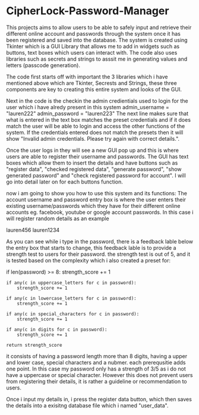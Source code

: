 # CipherLock-Password-Manager
This projects aims to allow users to be able to safely input and retrieve their different online account and passwords through the system once it has been registered and saved into the database. The system is created using Tkinter which is a GUI Library that allows me to add in widgets such as buttons, text boxes which users can interact with. The code also uses libraries such as secrets and strings to asssit me in generating values and letters (passcode generation). 

The code first starts off with important the 3 libraries which i have mentioned above which are Tkinter, Secrests and Strings, these three components are key to creating this entire system and looks of the GUI. 

Next in the code is the checkin the admin credientials used to login for the user which i have alredy present in this system
admin_username = "lauren222"
admin_password = "lauren223"
The next line makes sure that what is entered in the text box matches the preset credentials and if it does match the user will be able to login and access the other functions of the system. If the credentials entered does not match the presets then it will show "Invalid admin credentials. Please try again with correct details.".

Once the user logs in they will see a new GUI pop up and this is where users are able to register their username and passwords. The GUI has text boxes which allow them to insert the details and have buttons such as "register data", "checked registered data", "generate password", "show generated password" and "check registered password for account". I will go into detail later on for each buttons function. 

now i am going to show you how to use this system and its functions:
The account username and password entry box is where the user enters their existing username/passwords which they have for their different online accounts eg. facebook, youtube or google account passwords. In this case i will register random details as an example 

lauren456
lauren1234

As you can see while i type in the password, there is a feedback lable below the entry box that starts to change, this feedback lable is to provide a  strength test to users for their password. the strength test is out of 5, and it is tested based on the complexity which i also created a preset for: 

 if len(password) >= 8:
        strength_score += 1
        
    if any(c in uppercase_letters for c in password):
        strength_score += 1

    if any(c in lowercase_letters for c in password):
        strength_score += 1

    if any(c in special_characters for c in password):
        strength_score += 1

    if any(c in digits for c in password):
        strength_score += 1

    return strength_score

it consists of having a password length more than 8 digits, having a upper and lower case, special characters and a nubmer. each prerequsitie adds one point. In this case my password only has a strength of 3/5 as i do not have a uppercase or special character. However this does not prevent users from registering their details, it is rather a guideline or recommendation to users. 

Once i input my details in, i press the register data button, which then saves the details into a exisitng database file which i named "user_data". 

